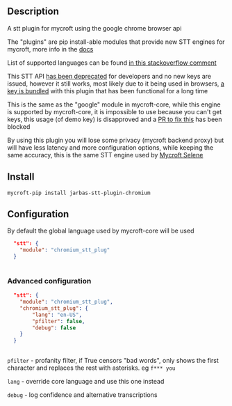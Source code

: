 ## Description

A stt plugin for mycroft using the google chrome browser api

The "plugins" are pip install-able modules that provide new STT engines for mycroft, more info in the [docs](https://mycroft-ai.gitbook.io/docs/mycroft-technologies/mycroft-core/plugins)

List of supported languages can be found [in this stackoverflow comment](https://stackoverflow.com/questions/14257598/what-are-language-codes-in-chromes-implementation-of-the-html5-speech-recogniti/14302134#14302134)

This STT API [has been deprecated](http://www.chromium.org/developers/how-tos/api-keys) for developers and no new keys are issued, however it still works, most likely due to it being used in browsers, [a key is bundled](https://github.com/JarbasLingua/jarbas-stt-plugin-chromium/blob/61ab7c6917bf4fb0ebbdd1066109ac33a4da7704/jarbas_stt_plugin_chromium/__init__.py#L14) with this plugin that has been functional for a long time


This is the same as the "google" module in mycroft-core, while this engine is supported by mycroft-core, it is impossible to use because you can't get keys, this usage (of demo key) is disapproved and a [PR to fix this](https://github.com/MycroftAI/mycroft-core/pull/1493) has been blocked

By using this plugin you will lose some privacy (mycroft backend proxy) but will have less latency and more configuration options, while keeping the same accuracy, this is the same STT engine used by [Mycroft Selene](https://github.com/MycroftAI/selene-backend/blob/6f2de64f3bce70da2d82bdf5534338f5e7d3f9c3/api/public/public_api/endpoints/google_stt.py#L92)

## Install

`mycroft-pip install jarbas-stt-plugin-chromium`


## Configuration

By default the global language used by mycroft-core will be used

```json
  "stt": {
    "module": "chromium_stt_plug"
  }
 
```

### Advanced configuration


```json
  "stt": {
    "module": "chromium_stt_plug",
    "chromium_stt_plug": {
        "lang": "en-US",
        "pfilter": false,
        "debug": false
    }
  }
 
```

`pfilter` - profanity filter, if True censors "bad words", only shows the first character and replaces the rest with asterisks. eg `f*** you`

`lang` - override core language and use this one instead

`debug` - log confidence and alternative transcriptions

